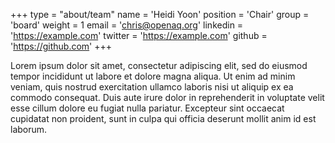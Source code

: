 +++
type = "about/team"
name = 'Heidi Yoon'
position = 'Chair'
group = 'board'
weight = 1
email = 'chris@openaq.org'
linkedin = 'https://example.com'
twitter = 'https://example.com'
github = 'https://github.com'
+++

Lorem ipsum dolor sit amet, consectetur adipiscing elit, sed do eiusmod tempor incididunt ut labore et dolore magna aliqua. Ut enim ad minim veniam, quis nostrud exercitation ullamco laboris nisi ut aliquip ex ea commodo consequat. Duis aute irure dolor in reprehenderit in voluptate velit esse cillum dolore eu fugiat nulla pariatur. Excepteur sint occaecat cupidatat non proident, sunt in culpa qui officia deserunt mollit anim id est laborum.